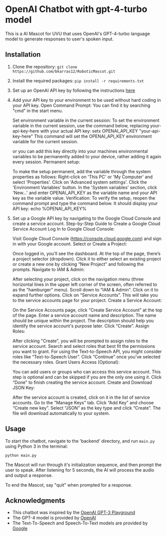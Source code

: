 # OpenAI Chatbot with gpt-4-turbo model

This is a AI Mascot for UVU that uses OpenAI's GPT-4-turbo language model to generate responses to user's spoken input.

## Installation

1. Clone the repository: `git clone https://github.com/bkarras12/RoboticMascot.git`
2. Install the required packages: `pip install -r requirements.txt`
3. Set up an OpenAI API key by following the instructions [here](https://platform.openai.com/account/api-keys)
4. Add your API key to your environment to be used without hard coding in your API key. 
    Open Command Prompt: You can find it by searching "cmd" in the start menu.

    Set environment variable in the current session: To set the environment variable in the current session, use the command below, replacing your-api-key-here with your actual API key:
        setx OPENAI_API_KEY "your-api-key-here"
        This command will set the OPENAI_API_KEY environment variable for the current session.
    
    or you can add this key directly into your machines environmental variables to be permanently added to your device, rather adding it again every session. 
    Permanent setup: 
        
    To make the setup permanent, add the variable through the system properties as follows:
        Right-click on 'This PC' or 'My Computer' and select 'Properties'.
        Click on 'Advanced system settings'.
        Click the 'Environment Variables' button.
        In the 'System variables' section, click 'New...' and enter OPENAI_API_KEY as the variable name and your API key as the variable value.
        Verification: To verify the setup, reopen the command prompt and type the command below. It should display your API key: echo %OPENAI_API_KEY%

5. Set up a Google API key by navigating to the Google Cloud Console and create a service account.
        Step-by-Step Guide to Create a Google Cloud Service Account
    Log In to Google Cloud Console:

    Visit Google Cloud Console (https://console.cloud.google.com) and sign in with your Google account.
    Select or Create a Project:

    Once logged in, you’ll see the dashboard. At the top of the page, there’s a project selector (dropdown). Click it to either select an existing project or create a new one by clicking “New Project” and following the prompts.
    Navigate to IAM & Admin:

    After selecting your project, click on the navigation menu (three horizontal lines in the upper left corner of the screen, often referred to as the "hamburger" menu).
    Scroll down to “IAM & Admin”. Click on it to expand further options.
    Click on “Service Accounts”. This will take you to the service accounts page for your project.
    Create a Service Account:

    On the Service Accounts page, click “Create Service Account” at the top of the page.
    Enter a service account name and description. The name should be unique within the project. The description should help you identify the service account's purpose later.
    Click “Create”.
    Assign Roles:

    After clicking "Create", you will be prompted to assign roles to the service account. Search and select roles that best fit the permissions you want to grant. For using the Text-to-Speech API, you might consider roles like “Text-to-Speech User”.
    Click “Continue” once you've selected the necessary roles.
    Grant Users Access (Optional):

    You can add users or groups who can access this service account. This step is optional and can be skipped if you are the only one using it.
    Click “Done” to finish creating the service account.
    Create and Download JSON Key:

    After the service account is created, click on it in the list of service accounts.
    Go to the "Manage Keys" tab.
    Click “Add Key” and choose “Create new key”.
    Select “JSON” as the key type and click “Create”. The file will download automatically to your system.

## Usage

To start the chatbot, navigate to the 'backend' directory, and run `main.py` using Python 3 in the terminal:

    python main.py


The Mascot will run through it's initialization sequence, and then prompt the user to speak. After listening for 5 seconds, the AI will process the audio and output a response. 

To end the Mascot, say "quit" when prompted for a response.


## Acknowledgments

* This chatbot was inspired by the [OpenAI GPT-3 Playground](https://beta.openai.com/playground/)
* The GPT-4 model is provided by [OpenAI](https://openai.com/)
* The Text-To-Speech and Speech-To-Text models are provided by [Google](https://console.cloud.google.com)
